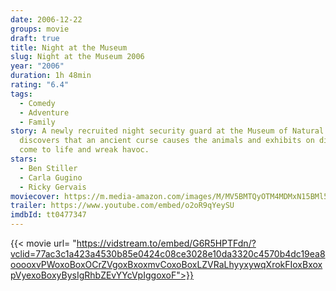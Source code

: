 ```yaml
---
date: 2006-12-22
groups: movie
draft: true
title: Night at the Museum
slug: Night at the Museum 2006
year: "2006"
duration: 1h 48min
rating: "6.4"
tags:
  - Comedy
  - Adventure
  - Family
story: A newly recruited night security guard at the Museum of Natural History
  discovers that an ancient curse causes the animals and exhibits on display to
  come to life and wreak havoc.
stars:
  - Ben Stiller
  - Carla Gugino
  - Ricky Gervais
moviecover: https://m.media-amazon.com/images/M/MV5BMTQyOTM4MDMxN15BMl5BanBnXkFtZTcwODg5NTQzMw@@._V1_UY268_CR0,0,182,268_AL_.jpg
trailer: https://www.youtube.com/embed/o2oR9qYeySU
imdbId: tt0477347
---
```


{{< movie url= "https://vidstream.to/embed/G6R5HPTFdn/?vclid=77ac3c1a423a4530b85e0424c08ce3028e10da3320c4570b4dc19ea8ooooxvPWoxoBoxOCrZVgoxBxoxmvCoxoBoxLZVRaLhyyxywqXrokFIoxBxoxpVyexoBoxyBysIgRhbZEvYYcVpIggoxoF">}}
